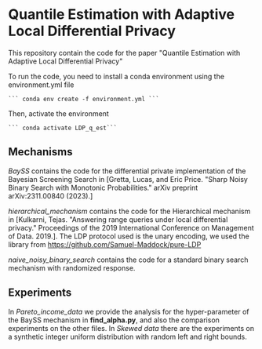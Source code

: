 # Quantile Estimation with Adaptive Local Differential Privacy

This repository contain the code for the paper "Quantile Estimation with Adaptive Local Differential Privacy" 

To run the code, you need to install a conda environment using the environment.yml file
    
    ``` conda env create -f environment.yml ```

Then, activate the environment

    ``` conda activate LDP_q_est```

## Mechanisms
*BaySS* contains the code for the differential private implementation of the Bayesian Screening Search in 
[Gretta, Lucas, and Eric Price. "Sharp Noisy Binary Search with Monotonic Probabilities." arXiv preprint arXiv:2311.00840 (2023).]

*hierarchical_mechanism* contains the code for the Hierarchical mechanism in 
[Kulkarni, Tejas. "Answering range queries under local differential privacy." Proceedings of the 2019 International Conference on Management of Data. 2019.].
The LDP protocol used is the unary encoding, we used the library from https://github.com/Samuel-Maddock/pure-LDP

*naive_noisy_binary_search* contains the code for a standard binary search mechanism with randomized response.

## Experiments
In *Pareto_income_data* we provide the analysis for the hyper-parameter of the BaySS mechanism in **find_alpha.py**, and 
also the comparison experiments on the other files. In *Skewed data* there are the experiments on a synthetic integer uniform distribution
with random left and right bounds.
